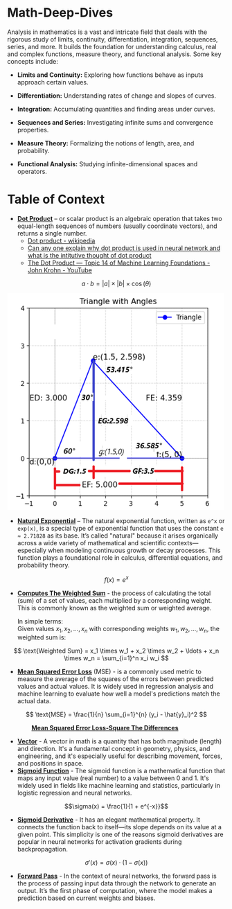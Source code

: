 # Math-Deep-Dives
Analysis in mathematics is a vast and intricate field that deals with the rigorous study of limits, continuity, differentiation, integration, sequences, series, and more. It builds the foundation for understanding calculus, real and complex functions, measure theory, and functional analysis. Some key concepts include:

* **Limits and Continuity:** Exploring how functions behave as inputs approach certain values.

* **Differentiation:** Understanding rates of change and slopes of curves.

* **Integration:** Accumulating quantities and finding areas under curves.

* **Sequences and Series:** Investigating infinite sums and convergence properties.

* **Measure Theory:** Formalizing the notions of length, area, and probability.

* **Functional Analysis:** Studying infinite-dimensional spaces and operators.

# Table of Context

* **[Dot Product](./dot_product.ipynb)** – or scalar product is an algebraic operation that takes two equal-length sequences of numbers (usually coordinate vectors), and returns a single number.
  - [Dot product - wikipedia](https://en.wikipedia.org/wiki/Dot_product)
  - [Can any one explain why dot product is used in neural network and what is the intitutive thought of dot product](https://stats.stackexchange.com/questions/291680/can-any-one-explain-why-dot-product-is-used-in-neural-network-and-what-is-the-in)
  - [The Dot Product — Topic 14 of Machine Learning Foundations - John Krohn - YouTube](https://www.youtube.com/watch?v=E5zLj5Mk28w)

$$a ⋅ b = |a| × |b| × \cos(θ)$$

  <img src="/images/dot_product/triangle1.png" alt="Triangle 1" width="500" height="500">

* **[Natural Exponential](./natural_exponential.ipynb)** – The natural exponential function, written as `e^x` or `exp(x)`, is a special type of exponential function that uses the constant `e ≈ 2.71828` as its base. It’s called "natural" because it arises organically across a wide variety of mathematical and scientific contexts—especially when modeling continuous growth or decay processes. This function plays a foundational role in calculus, differential equations, and probability theory.
  
$$
f(x) = e^x
$$

* **[Computes The Weighted Sum](./computes_the_weighted_sum.ipynb)** - the process of calculating the total (sum) of a set of values, each multiplied by a corresponding weight. This is commonly known as the weighted sum or weighted average.

    In simple terms:  
    Given values $x_1, x_2, \ldots, x_n$ with corresponding weights $w_1, w_2, \ldots, w_n$, the weighted sum is:

$$
\text{Weighted Sum} = x_1 \times w_1 + x_2 \times w_2 + \ldots + x_n \times w_n = \sum_{i=1}^n x_i w_i
$$

* **[Mean Squared Error Loss](mean_squared_error_loss.ipynb)** (MSE) - is a commonly used metric to measure the average of the squares of the errors between predicted values and actual values. It is widely used in regression analysis and machine learning to evaluate how well a model's predictions match the actual data.
  
$$
\text{MSE} = \frac{1}{n} \sum_{i=1}^{n} (y_i - \hat{y}_i)^2
$$ 

&emsp;&emsp;&emsp;&emsp;**[Mean Squared Error Loss-Square The Differences](mean_squared_error-square_the_differences.ipynb)**

* **[Vector](vector.ipynb)** - A vector in math is a quantity that has both magnitude (length) and direction. It's a fundamental concept in geometry, physics, and engineering, and it's especially useful for describing movement, forces, and positions in space.
*  **[Sigmoid Function](sigmoid_function.ipynb)** - The sigmoid function is a mathematical function that maps any input value (real number) to a value between 0 and 1. It's widely used in fields like machine learning and statistics, particularly in logistic regression and neural networks.
  
$$\sigma(x) = \frac{1}{1 + e^{-x}}$$

* **[Sigmoid Derivative](sigmoid_derivative.ipynb)** - It has an elegant mathematical property. It connects the function back to itself—its slope depends on its value at a given point. This simplicity is one of the reasons sigmoid derivatives are popular in neural networks for activation gradients during backpropagation.

$$\sigma'(x) = \sigma(x) \cdot (1 - \sigma(x))$$

* **[Forward Pass](forward_pass.ipynb)** - In the context of neural networks, the forward pass is the process of passing input data through the network to generate an output. It’s the first phase of computation, where the model makes a prediction based on current weights and biases.